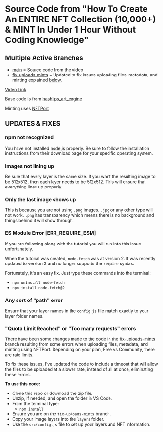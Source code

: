 # Source Code from "How To Create An ENTIRE NFT Collection (10,000+) & MINT In Under 1 Hour Without Coding Knowledge"

## Multiple Active Branches 

- [main](https://github.com/codeSTACKr/video-source-code-create-nft-collection/tree/main) = Source code from the video
- [fix-uploads-mints](https://github.com/codeSTACKr/video-source-code-create-nft-collection/tree/fix-uploads-mints) = Updated to fix issues uploading files, metadata, and minting explained [below](#quota-limit-reached-or-too-many-requests-errors).

[Video Link](https://youtu.be/AaCgydeMu64)

Base code is from [hashlips_art_engine](https://github.com/HashLips/hashlips_art_engine)

Minting uses [NFTPort](https://nftport.xyz)

## UPDATES & FIXES

### npm not recognized

You have not installed [node.js](https://nodejs.org) properly. Be sure to follow the installation instructions from their download page for your specific operating system. 

### Images not lining up

Be sure that every layer is the same size. If you want the resulting image to be 512x512, then each layer needs to be 512x512. This will ensure that everything lines up properly.

### Only the last image shows up

This is because you are not using `.png` images. `.jpg` or any other type will not work. `.png` has transparency which means there is no background and things behind it will show through. 

### ES Module Error \[ERR_REQUIRE_ESM\]

If you are following along with the tutorial you will run into this issue unfortunately. 

When the tutorial was created, `node-fetch` was at version 2. It was recently updated to version 3 and no longer supports the `require` syntax. 

Fortunately, it's an easy fix. Just type these commands into the terminal:

- `npm uninstall node-fetch`
- `npm install node-fetch@2`

### Any sort of "path" error

Ensure that your layer names in the `config.js` file match exactly to your layer folder names.

### "Quota Limit Reached" or "Too many requests" errors

There have been some changes made to the code in the [fix-uploads-mints](https://github.com/codeSTACKr/video-source-code-create-nft-collection/tree/fix-uploads-mints) branch resulting from some errors when uploading files, metadata, and minting using NFTPort. Depending on your plan, Free vs Community, there are rate limits. 

To fix these issues, I've updated the code to include a timeout that will allow the files to be uploaded at a slower rate, instead of all at once, eliminating these errors.  

**To use this code:**

- Clone this repo or download the zip file.
- Unzip, if needed, and open the folder in VS Code.
- From the terminal type: 
  - `npm install`
- Ensure you are on the `fix-uploads-mints` branch.
- Copy your image layers into the `layers` folder.
- Use the `src/config.js` file to set up your layers and NFT information.
